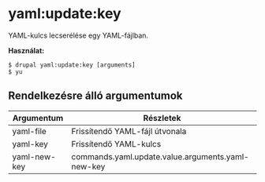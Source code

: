 # yaml:update:key
YAML-kulcs lecserélése egy YAML-fájlban.

**Használat:**
```
$ drupal yaml:update:key [arguments] 
$ yu  
```

## Rendelkezésre álló argumentumok
Argumentum | Részletek
---------|-------------
yaml-file | Frissítendő YAML-fájl útvonala
yaml-key | Frissítendő YAML-kulcs
yaml-new-key | commands.yaml.update.value.arguments.yaml-new-key
